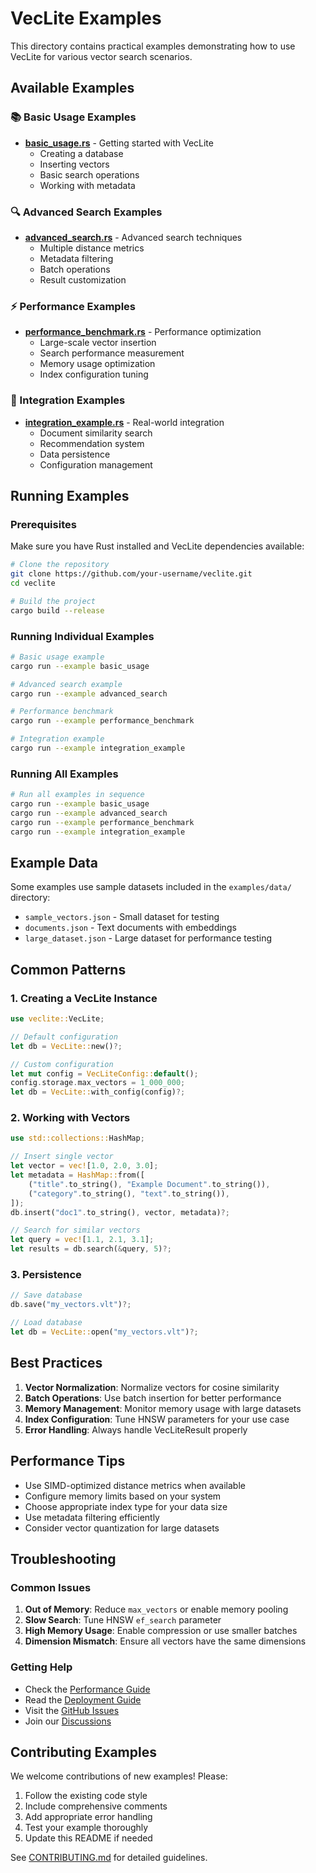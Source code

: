 # VecLite Examples

This directory contains practical examples demonstrating how to use VecLite for various vector search scenarios.

## Available Examples

### 📚 Basic Usage Examples
- **[basic_usage.rs](basic_usage.rs)** - Getting started with VecLite
  - Creating a database
  - Inserting vectors
  - Basic search operations
  - Working with metadata

### 🔍 Advanced Search Examples
- **[advanced_search.rs](advanced_search.rs)** - Advanced search techniques
  - Multiple distance metrics
  - Metadata filtering
  - Batch operations
  - Result customization

### ⚡ Performance Examples
- **[performance_benchmark.rs](performance_benchmark.rs)** - Performance optimization
  - Large-scale vector insertion
  - Search performance measurement
  - Memory usage optimization
  - Index configuration tuning

### 🔧 Integration Examples
- **[integration_example.rs](integration_example.rs)** - Real-world integration
  - Document similarity search
  - Recommendation system
  - Data persistence
  - Configuration management

## Running Examples

### Prerequisites
Make sure you have Rust installed and VecLite dependencies available:

```bash
# Clone the repository
git clone https://github.com/your-username/veclite.git
cd veclite

# Build the project
cargo build --release
```

### Running Individual Examples

```bash
# Basic usage example
cargo run --example basic_usage

# Advanced search example
cargo run --example advanced_search

# Performance benchmark
cargo run --example performance_benchmark

# Integration example
cargo run --example integration_example
```

### Running All Examples

```bash
# Run all examples in sequence
cargo run --example basic_usage
cargo run --example advanced_search
cargo run --example performance_benchmark
cargo run --example integration_example
```

## Example Data

Some examples use sample datasets included in the `examples/data/` directory:
- `sample_vectors.json` - Small dataset for testing
- `documents.json` - Text documents with embeddings
- `large_dataset.json` - Large dataset for performance testing

## Common Patterns

### 1. Creating a VecLite Instance
```rust
use veclite::VecLite;

// Default configuration
let db = VecLite::new()?;

// Custom configuration
let mut config = VecLiteConfig::default();
config.storage.max_vectors = 1_000_000;
let db = VecLite::with_config(config)?;
```

### 2. Working with Vectors
```rust
use std::collections::HashMap;

// Insert single vector
let vector = vec![1.0, 2.0, 3.0];
let metadata = HashMap::from([
    ("title".to_string(), "Example Document".to_string()),
    ("category".to_string(), "text".to_string()),
]);
db.insert("doc1".to_string(), vector, metadata)?;

// Search for similar vectors
let query = vec![1.1, 2.1, 3.1];
let results = db.search(&query, 5)?;
```

### 3. Persistence
```rust
// Save database
db.save("my_vectors.vlt")?;

// Load database
let db = VecLite::open("my_vectors.vlt")?;
```

## Best Practices

1. **Vector Normalization**: Normalize vectors for cosine similarity
2. **Batch Operations**: Use batch insertion for better performance
3. **Memory Management**: Monitor memory usage with large datasets
4. **Index Configuration**: Tune HNSW parameters for your use case
5. **Error Handling**: Always handle VecLiteResult properly

## Performance Tips

- Use SIMD-optimized distance metrics when available
- Configure memory limits based on your system
- Choose appropriate index type for your data size
- Use metadata filtering efficiently
- Consider vector quantization for large datasets

## Troubleshooting

### Common Issues

1. **Out of Memory**: Reduce `max_vectors` or enable memory pooling
2. **Slow Search**: Tune HNSW `ef_search` parameter
3. **High Memory Usage**: Enable compression or use smaller batches
4. **Dimension Mismatch**: Ensure all vectors have the same dimensions

### Getting Help

- Check the [Performance Guide](../docs/guides/PERFORMANCE_GUIDE.md)
- Read the [Deployment Guide](../docs/guides/DEPLOYMENT_GUIDE.md)
- Visit the [GitHub Issues](https://github.com/your-username/veclite/issues)
- Join our [Discussions](https://github.com/your-username/veclite/discussions)

## Contributing Examples

We welcome contributions of new examples! Please:

1. Follow the existing code style
2. Include comprehensive comments
3. Add appropriate error handling
4. Test your example thoroughly
5. Update this README if needed

See [CONTRIBUTING.md](../CONTRIBUTING.md) for detailed guidelines.